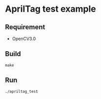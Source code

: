 # AprilTag test example

## Requirement

* OpenCV3.0

## Build

```
make
```

## Run

```
./apriltag_test
```
